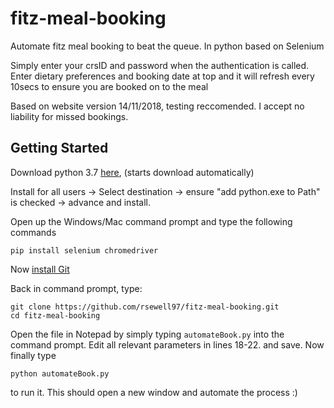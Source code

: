 # fitz-meal-booking
Automate fitz meal booking to beat the queue. In python based on Selenium

Simply enter your crsID and password when the authentication is called. Enter dietary preferences and booking date at top and it will refresh every 10secs to ensure you are booked on to the meal

Based on website version 14/11/2018, testing reccomended. I accept no liability for missed bookings.

## Getting Started

Download python 3.7 [here](https://www.python.org/ftp/python/3.7.1/python-3.7.1-amd64.exe), (starts download automatically)

Install for all users -> Select destination -> ensure "add python.exe to Path" is checked -> advance and install.

Open up the Windows/Mac command prompt and type the following commands
```
pip install selenium chromedriver
```
Now [install Git](https://git-scm.com/downloads)

Back in command prompt, type:
```
git clone https://github.com/rsewell97/fitz-meal-booking.git
cd fitz-meal-booking 
```

Open the file in Notepad by simply typing `automateBook.py` into the command prompt. Edit all relevant parameters in lines 18-22. and save. Now finally type 
```
python automateBook.py
```
to run it.
This should open a new window and automate the process :) 
